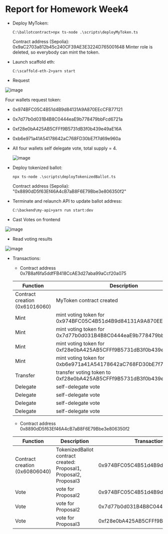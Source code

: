 # Report for Homework Week4
* Deploy MyToken:
  ```
  C:\ballotcontract>npx ts-node .\scripts\deployMyToken.ts
  ```
  Contract address (Sepolia): 0x9aC2703a812b45c240CF39AE3E3224D765001648
  Minter role is deleted, so everybody can mint the token.

* Launch scaffold eth:
  ```
  C:\scaffold-eth-2>yarn start
  ```
* Request 

![image](https://github.com/BigBangInfinity/Encode_SolidityBootcamp_Homework/assets/37957341/eb693558-f3b4-447e-b28b-05ad974c2162)


  Four wallets request token:
  * 0x974BFC05C4B51d4B9d84131A9A870EEcCFB77121
  * 0x7d77b0d031B4B8C0444eaE9b778479bbFcd6721a
  * 0xf28e0bA425AB5CFFf9B5731dB3f0b439e49aE16A
  * 0xb6e971a41A54178642aC768FD30bE7f7d69e960a

* All four wallets self delegate vote, total supply = 4.

  ![image](https://github.com/BigBangInfinity/Encode_SolidityBootcamp_Homework/assets/37957341/601bebda-aaa5-4abc-bb3f-97bd309309b4)

* Deploy tokenized ballot:
  ```
  npx ts-node .\scripts\deployTokenizedBallot.ts
  ```

  Contract address (Sepolia): "0x8890dD5f63Ef46A4cB7aB8F6E79Bbe3e806350f2"

* Terminate and relaunch API to update ballot address:
  ```
  C:\backend\my-api>yarn run start:dev
  ```
* Cast Votes on frontend

![image](https://github.com/BigBangInfinity/Encode_SolidityBootcamp_Homework/assets/37957341/798f31bc-540a-4cc6-95c7-a9eb8b2f72a8)

* Read voting results

![image](https://github.com/BigBangInfinity/Encode_SolidityBootcamp_Homework/assets/37957341/21c11d6e-900c-4400-ab28-bbc05c7b30e0)


* Transactions:
  * Contract address 0x7B8af6fa5ddfFB418CcAE3d27aba99aCcf20a075
    
   | Function | Description | Transaction from account | TransactionHash |
   | --- | --- | --- | --- |
   | Contract creation (0x61016060) | MyToken contract created | 0x974BFC05C4B51d4B9d84131A9A870EEcCFB77121 | 0xfdfaf165c326e713185b0489b673fb86e44994269f7310274aa1b0684a24506d |
   | Mint | mint voting token for 0x974BFC05C4B51d4B9d84131A9A870EEcCFB77121 | 0x974BFC05C4B51d4B9d84131A9A870EEcCFB77121 | 0x351f1e889c5177629dda796a9774efdd1352920de24d2eeacc8c5d1414918605 |
   | Mint | mint voting token for 0x7d77b0d031B4B8C0444eaE9b778479bbFcd6721a | 0x7d77b0d031B4B8C0444eaE9b778479bbFcd6721a | 0x056ca81cb04d2545dafe43d61a008bc0485475b1aa2fb1c6523a33e9411a2720  |
   | Mint | mint voting token for 0xf28e0bA425AB5CFFf9B5731dB3f0b439e49aE16A | 0xf28e0bA425AB5CFFf9B5731dB3f0b439e49aE16A | 0x2a7f36d594a9a32777a32da46623d7c11d72fb8ac8f506fac287b32f94cbc34d  |
   | Mint | mint voting token for 0xb6e971a41A54178642aC768FD30bE7f7d69e960a | 0xb6e971a41A54178642aC768FD30bE7f7d69e960a | 0x04edd5b00c2437f57cedec9bd5af7b70151ded6fd5af1131032be94693986526 |
   | Transfer | transfer voting token to 0xf28e0bA425AB5CFFf9B5731dB3f0b439e49aE16A | 0xb6e971a41A54178642aC768FD30bE7f7d69e960a | 0x5b37c046f16c5e3e4722fe917284f5d8d6ff5e27eb92139f27db4108199aeea3 |
   | Delegate | self-delegate vote | 0x974BFC05C4B51d4B9d84131A9A870EEcCFB77121 | 0xd41fd8d17312857c66bda7f9a06b771cb31380b4d565f5bc54fd98839163c692 |
   | Delegate | self-delegate vote | 0x7d77b0d031B4B8C0444eaE9b778479bbFcd6721a | 0xe59e7add5580e03b7803a967b96a380fabeff70d8c12808d5ebba022cfed8343 |
   | Delegate | self-delegate vote | 0xf28e0bA425AB5CFFf9B5731dB3f0b439e49aE16A | 0x1299252f12d06e0b189c8c3efecc4c0e6a1cc1aa373b145b0ac6041a23a63b35 |
   | Delegate | self-delegate vote | 0xb6e971a41A54178642aC768FD30bE7f7d69e960a | 0x2d3662723bc2f3a4bd1d7323f7c84af8cbf21c5aeaafe2783680bce5de275cce |

  * Contract address 0x8890dD5f63Ef46A4cB7aB8F6E79Bbe3e806350f2

   | Function | Description | Transaction from account | TransactionHash |
   | --- | --- | --- | --- |
   | Contract creation (0x60806040) | TokenizedBallot contract created: Proposal1, Proposal2, Proposal3 | 0x974BFC05C4B51d4B9d84131A9A870EEcCFB77121 | 0xec56712728197aeed1408bb9e000deed7ddb109d57ccec561c769ab6b36826e8 |
   | Vote | vote for Proposal2 | 0x974BFC05C4B51d4B9d84131A9A870EEcCFB77121 | 0xe4d21e655768d96b56c7e2ea395a29bb66abab4bba4ccfe6326ce7041ddb95c2 |
   | Vote | vote for Proposal2 | 0x7d77b0d031B4B8C0444eaE9b778479bbFcd6721a | 0x5425014b19ce1eb8d7587893482ee23475638820398dd87c064af39db822155c |
   | Vote | vote for Proposal3 | 0xf28e0bA425AB5CFFf9B5731dB3f0b439e49aE16A | 0x7a02646d214f79e3c35938708416d14aa489dffa4d4a4fe588271bcccdd23dc1 |

